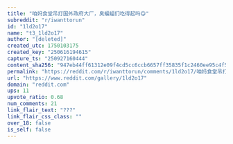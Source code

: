 ```yaml
---
title: "咱妈食堂吊打国外政府大厂，臭蝙蝠们吃得起吗😋"
subreddit: "r/iwanttorun"
id: "1ld2o17"
name: "t3_1ld2o17"
author: "[deleted]"
created_utc: 1750103175
created_key: "250616194615"
capture_ts: "250927160444"
content_sha256: "947eb44ff61312e09f4cd5cc6ccb6657ff35835f1c2460ee95c4f5ae33da13bf"
permalink: "https://reddit.com/r/iwanttorun/comments/1ld2o17/咱妈食堂吊打国外政府大厂臭蝙蝠们吃得起吗/"
url: "https://www.reddit.com/gallery/1ld2o17"
domain: "reddit.com"
ups: 11
upvote_ratio: 0.68
num_comments: 21
link_flair_text: "???"
link_flair_css_class: ""
over_18: false
is_self: false
---
```


